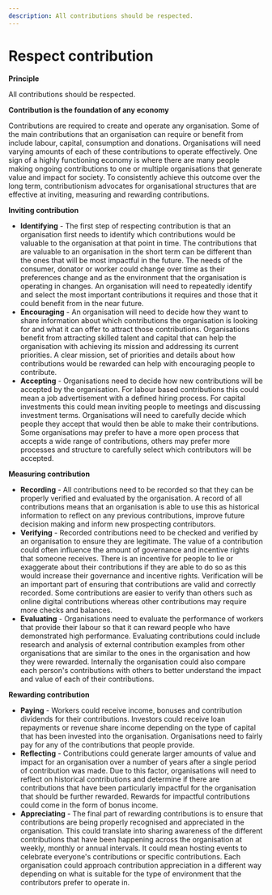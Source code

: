 ```yaml
---
description: All contributions should be respected.
---
```


# Respect contribution

**Principle**

All contributions should be respected.



**Contribution is the foundation of any economy**

Contributions are required to create and operate any organisation. Some of the main contributions that an organisation can require or benefit from include labour, capital, consumption and donations. Organisations will need varying amounts of each of these contributions to operate effectively. One sign of a highly functioning economy is where there are many people making ongoing contributions to one or multiple organisations that generate value and impact for society. To consistently achieve this outcome over the long term, contributionism advocates for organisational structures that are effective at inviting, measuring and rewarding contributions.



**Inviting contribution**

* **Identifying** - The first step of respecting contribution is that an organisation first needs to identify which contributions would be valuable to the organisation at that point in time. The contributions that are valuable to an organisation in the short term can be different than the ones that will be most impactful in the future. The needs of the consumer, donator or worker could change over time as their preferences change and as the environment that the organisation is operating in changes. An organisation will need to repeatedly identify and select the most important contributions it requires and those that it could benefit from in the near future.
* **Encouraging** - An organisation will need to decide how they want to share information about which contributions the organisation is looking for and what it can offer to attract those contributions. Organisations benefit from attracting skilled talent and capital that can help the organisation with achieving its mission and addressing its current priorities. A clear mission, set of priorities and details about how contributions would be rewarded can help with encouraging people to contribute.
* **Accepting** - Organisations need to decide how new contributions will be accepted by the organisation. For labour based contributions this could mean a job advertisement with a defined hiring process. For capital investments this could mean inviting people to meetings and discussing investment terms. Organisations will need to carefully decide which people they accept that would then be able to make their contributions. Some organisations may prefer to have a more open process that accepts a wide range of contributions, others may prefer more processes and structure to carefully select which contributors will be accepted.



**Measuring contribution**

* **Recording** - All contributions need to be recorded so that they can be properly verified and evaluated by the organisation. A record of all contributions means that an organisation is able to use this as historical information to reflect on any previous contributions, improve future decision making and inform new prospecting contributors.
* **Verifying** - Recorded contributions need to be checked and verified by an organisation to ensure they are legitimate. The value of a contribution could often influence the amount of governance and incentive rights that someone receives. There is an incentive for people to lie or exaggerate about their contributions if they are able to do so as this would increase their governance and incentive rights. Verification will be an important part of ensuring that contributions are valid and correctly recorded. Some contributions are easier to verify than others such as online digital contributions whereas other contributions may require more checks and balances.
* **Evaluating** - Organisations need to evaluate the performance of workers that provide their labour so that it can reward people who have demonstrated high performance. Evaluating contributions could include research and analysis of external contribution examples from other organisations that are similar to the ones in the organisation and how they were rewarded. Internally the organisation could also compare each person's contributions with others to better understand the impact and value of each of their contributions.



**Rewarding contribution**

* **Paying** - Workers could receive income, bonuses and contribution dividends for their contributions. Investors could receive loan repayments or revenue share income depending on the type of capital that has been invested into the organisation. Organisations need to fairly pay for any of the contributions that people provide.
* **Reflecting** - Contributions could generate larger amounts of value and impact for an organisation over a number of years after a single period of contribution was made. Due to this factor, organisations will need to reflect on historical contributions and determine if there are contributions that have been particularly impactful for the organisation that should be further rewarded. Rewards for impactful contributions could come in the form of bonus income.
* **Appreciating** - The final part of rewarding contributions is to ensure that contributions are being properly recognised and appreciated in the organisation. This could translate into sharing awareness of the different contributions that have been happening across the organisation at weekly, monthly or annual intervals. It could mean hosting events to celebrate everyone's contributions or specific contributions. Each organisation could approach contribution appreciation in a different way depending on what is suitable for the type of environment that the contributors prefer to operate in.
